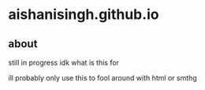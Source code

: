 # aishanisingh.github.io
## about
still in progress idk what is this for

ill probably only use this to fool around with html or smthg
